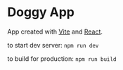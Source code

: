 # Doggy App

App created with [Vite](https://vitejs.dev/) and [React](https://reactjs.org/).

to start dev server:
`` npm run dev ``

to build for production:
`` npm run build ``

